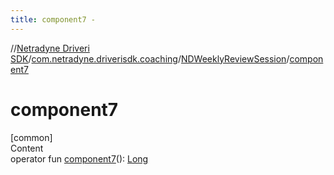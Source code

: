 ```yaml
---
title: component7 -
---
```

//[Netradyne Driveri SDK](../../index.md)/[com.netradyne.driverisdk.coaching](../index.md)/[NDWeeklyReviewSession](index.md)/[component7](component7.md)



# component7  
[common]  
Content  
operator fun [component7](component7.md)(): [Long](https://kotlinlang.org/api/latest/jvm/stdlib/kotlin/-long/index.html)  



